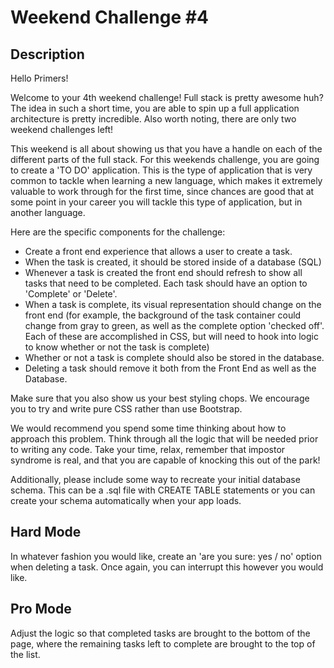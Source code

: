 Weekend Challenge #4
=====================

Description
-----------

Hello Primers!

Welcome to your 4th weekend challenge! Full stack is pretty awesome huh? The idea in such a short time, you are able to spin up a full application architecture is pretty incredible. Also worth noting, there are only two weekend challenges left!

This weekend is all about showing us that you have a handle on each of the different parts of the full stack. For this weekends challenge, you are going to create a 'TO DO' application. This is the type of application that is very common to tackle when learning a new language, which makes it extremely valuable to work through for the first time, since chances are good that at some point in your career you will tackle this type of application, but in another language.

Here are the specific components for the challenge:
* Create a front end experience that allows a user to create a task.
* When the task is created, it should be stored inside of a database (SQL)
* Whenever a task is created the front end should refresh to show all tasks that need to be completed.
Each task should have an option to 'Complete' or 'Delete'.
* When a task is complete, its visual representation should change on the front end (for example, the background of the task container could change from gray to green, as well as the complete option 'checked off'. Each of these are accomplished in CSS, but will need to hook into logic to know whether or not the task is complete)
* Whether or not a task is complete should also be stored in the database.
* Deleting a task should remove it both from the Front End as well as the Database.

Make sure that you also show us your best styling chops. We encourage you to try and write pure CSS rather than use Bootstrap.

We would recommend you spend some time thinking about how to approach this problem. Think through all the logic that will be needed prior to writing any code. Take your time, relax, remember that impostor syndrome is real, and that you are capable of knocking this out of the park!

Additionally, please include some way to recreate your initial database schema. This can be a .sql file with CREATE TABLE statements or you can create your schema automatically when your app loads.

Hard Mode
----------

In whatever fashion you would like, create an 'are you sure: yes / no' option when deleting a task. Once again, you can interrupt this however you would like.

Pro Mode
--------

Adjust the logic so that completed tasks are brought to the bottom of the page, where the remaining tasks left to complete are brought to the top of the list.
